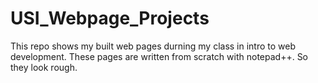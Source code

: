 # USI_Webpage_Projects
This repo shows my built web pages durning my class in intro to web development. These pages are written from scratch with notepad++. So they look rough.
